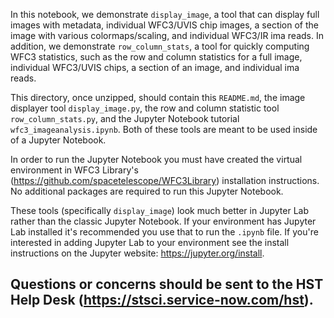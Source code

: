 In this notebook, we demonstrate `display_image`, a tool that can display full images with metadata, individual WFC3/UVIS chip images, a section of the image with various colormaps/scaling, and individual WFC3/IR ima reads. In addition, we demonstrate `row_column_stats`, a tool for quickly computing WFC3 statistics, such as the row and column statistics for a full image, individual WFC3/UVIS chips, a section of an image, and individual ima reads.

This directory, once unzipped, should contain this `README.md`,
the image displayer tool `display_image.py`, the row and column statistic
tool `row_column_stats.py`, and the Jupyter Notebook tutorial
`wfc3_imageanalysis.ipynb`. Both of these tools are meant to be used inside of
a Jupyter Notebook.

In order to run the Jupyter Notebook you must have created the virtual
environment in WFC3 Library's (https://github.com/spacetelescope/WFC3Library)
installation instructions. No additional packages are required to run this
Jupyter Notebook.

These tools (specifically `display_image`) look much better in Jupyter Lab
rather than the classic Jupyter Notebook.  If your environment has Jupyter Lab
installed it's recommended you use that to run the `.ipynb` file. If you're
interested in adding Jupyter Lab to your environment see the install
instructions on the Jupyter website: https://jupyter.org/install.

Questions or concerns should be sent to the HST Help Desk
(https://stsci.service-now.com/hst).
---------------------------------------------------------------------
